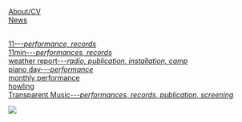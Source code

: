 [About/CV](post/aboutcv.md)<br>
[News](post/news.md)<br><br>

[11---*performance, records*](post/11.md)<br>
[11min---*performances, records*](post/11min.md)<br>
[weather report---*radio, publication, installation, camp*](post/weatherreport.md)<br>
[piano day---*performance*](post/pianoday.md)<br>
[monthly performance](post/mf.md)<br>
[howling](post/howling.md)<br>
[Transparent Music---*performances, records, publication, screening*](post/tm.md)<br>


![](post/)

